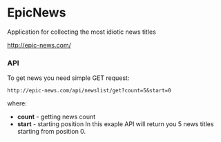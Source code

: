 # EpicNews
Application for collecting the most idiotic news titles

http://epic-news.com/

### API
To get news you need simple GET request:
```
http://epic-news.com/api/newslist/get?count=5&start=0
```
where: 
* **count** - getting news count
* **start** - starting position
In this exaple API will return you 5 news titles starting from position 0. 
